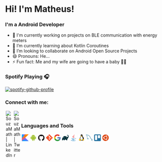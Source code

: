 # Hi! I'm Matheus!
<link rel="stylesheet" href="https://cdn.jsdelivr.net/gh/devicons/devicon@master/devicon.min.css">

### I'm a Android Developer

- 🔭 I'm currently working on projects on BLE communication with energy meters
- 🌱 I’m currently learning about Kotlin Coroutines
- 👯 I’m looking to collaborate on Android Open Source Projects 
- 😄 Pronouns: He...
- ⚡ Fun fact: Me and my wife are going to have a baby 👶🍼

### Spotify Playing 🎧

[![spotify-github-profile](https://spotify-github-profile.vercel.app/api/view?uid=12176532632&cover_image=true&theme=novatorem)](https://github.com/kittinan/spotify-github-profile)

### Connect with me:
[<img align="left" style="margin:2px 2px" alt="SouzaMath | LinkedIn" width="22px" src="https://cdn.jsdelivr.net/npm/simple-icons@v3/icons/linkedin.svg" />][linkedin]
[<img align="left" style="margin:2px 2px" alt="SouzaMath | Twitter" width="22px" src="https://cdn.jsdelivr.net/npm/simple-icons@v3/icons/twitter.svg" />][twitter]

<br>

### Languages and Tools
<img src="icons/kotlin.png" style="margin:2px 2px; float:left;" alt="kotlin" width="22px"/>
<img src="icons/android.svg" style="margin:2px 2px; float:left;" alt="android" width="22px"/>
<img src="icons/github.svg" style="margin:2px 2px; float:left;" alt="github" width="22px"/>
<img src="icons/git.svg" style="margin:2px 2px; float:left;" alt="git" width="22px"/>
<img src="icons/google.svg" style="margin:2px 2px; float:left;" alt="google tools" width="22px"/>
<img src="icons/gradle.svg" style="margin:2px 2px; float:left;" alt="gradle" width="22px"/>
<img src="icons/java.svg" style="margin:2px 2px; float:left;" alt="java" width="22px"/>
<img src="icons/linux.svg" style="margin:2px 2px; float:left;" alt="linux" width="22px"/>
<img src="icons/mysql.svg" style="margin:2px 2px; float:left;" alt="mysql" width="22px"/>
<img src="icons/trello.svg" style="margin:2px 2px; float:left;" alt="trello" width="22px"/>
<img src="icons/ubuntu.svg" style="margin:2px 2px; float:left;" alt="ubuntu" width="22px"/>


[twitter]: https://twitter.com/matheussouzatw
[linkedin]: https://www.linkedin.com/in/matheus-souza-73700a190/
